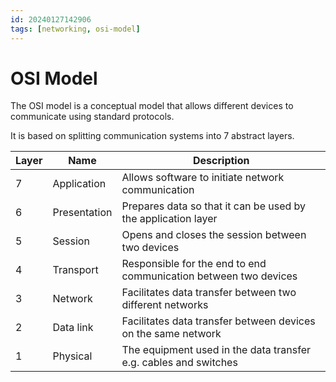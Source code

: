 ```yaml
---
id: 20240127142906
tags: [networking, osi-model]
---
```


# OSI Model

The OSI model is a conceptual model that allows different devices to
communicate using standard protocols.

It is based on splitting communication systems into 7 abstract layers.

|Layer|Name|Description|
|-----|----|-----------|
|7|Application| Allows software to initiate network communication|
|6|Presentation| Prepares data so that it can be used by the application layer|
|5|Session| Opens and closes the session between two devices|
|4|Transport| Responsible for the end to end communication between two devices|
|3|Network| Facilitates data transfer between two different networks|
|2|Data link| Facilitates data transfer between devices on the same network|
|1|Physical| The equipment used in the data transfer e.g. cables and switches|
